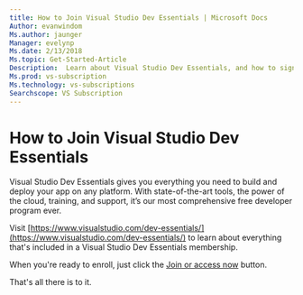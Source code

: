 ```yaml
---
title: How to Join Visual Studio Dev Essentials | Microsoft Docs 
Author: evanwindom
Ms.author: jaunger
Manager: evelynp
Ms.date: 2/13/2018
Ms.topic: Get-Started-Article
Description:  Learn about Visual Studio Dev Essentials, and how to sign up.
Ms.prod: vs-subscription
Ms.technology: vs-subscriptions
Searchscope: VS Subscription
---
```


# How to Join Visual Studio Dev Essentials

Visual Studio Dev Essentials gives you everything you need to build and deploy your app on any platform. With state-of-the-art tools, the power of the cloud, training, and support, it’s our most comprehensive free developer program ever.

Visit [https://www.visualstudio.com/dev-essentials/](https://www.visualstudio.com/dev-essentials/) to learn about everything that's included in a Visual Studio Dev Essentials membership. 

When you're ready to enroll, just click the [Join or access now](https://my.visualstudio.com/Benefits?wt.mc_id=o~msft~vscom~devessentials-hero~mt689&campaign=o~msft~vscom~devessentials-hero~mt689) button. 

That's all there is to it.  